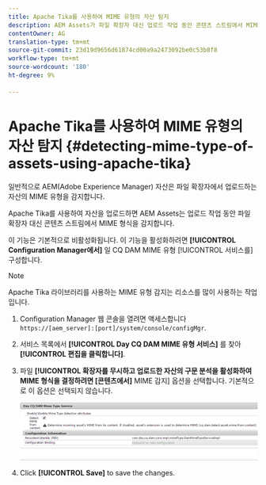 ```yaml
---
title: Apache Tika를 사용하여 MIME 유형의 자산 탐지
description: AEM Assets가 파일 확장자 대신 업로드 작업 동안 콘텐츠 스트림에서 MIME 유형의 자산을 검색하는 데 도움이 되도록 Apache Tika를 활성화합니다.
contentOwner: AG
translation-type: tm+mt
source-git-commit: 23d19d9656d61874cd00a9a2473092be0c53b8f8
workflow-type: tm+mt
source-wordcount: '180'
ht-degree: 9%

---
```



# Apache Tika를 사용하여 MIME 유형의 자산 탐지 {#detecting-mime-type-of-assets-using-apache-tika}

일반적으로 AEM(Adobe Experience Manager) 자산은 파일 확장자에서 업로드하는 자산의 MIME 유형을 감지합니다.

Apache Tika를 사용하여 자산을 업로드하면 AEM Assets는 업로드 작업 동안 파일 확장자 대신 콘텐츠 스트림에서 MIME 형식을 감지합니다.

이 기능은 기본적으로 비활성화됩니다. 이 기능을 활성화하려면 **[!UICONTROL Configuration Manager에서]** 일 CQ DAM MIME 유형 [!UICONTROL 서비스를]구성합니다.

>[!NOTE]
>
>Apache Tika 라이브러리를 사용하는 MIME 유형 감지는 리소스를 많이 사용하는 작업입니다.

1. Configuration Manager 웹 콘솔을 열려면 액세스합니다 `https://[aem_server]:[port]/system/console/configMgr`.

1. 서비스 목록에서 **[!UICONTROL Day CQ DAM MIME 유형 서비스]** 를 찾아 **[!UICONTROL 편집을 클릭합니다]**.

1. 파일 **[!UICONTROL 확장자를 무시하고 업로드한 자산의 구문 분석을 활성화하여 MIME 형식을 결정하려면 [콘텐츠에서]** MIME 감지] 옵션을 선택합니다. 기본적으로 이 옵션은 선택되지 않습니다.

   ![chlimage_1-333](assets/chlimage_1-333.png)

1. Click **[!UICONTROL Save]** to save the changes.
